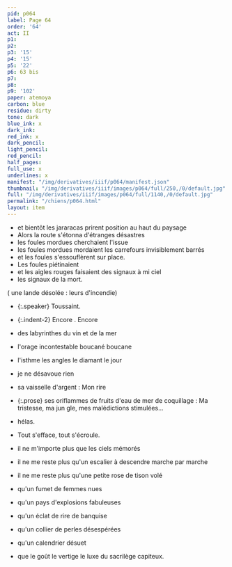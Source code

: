 ```yaml
---
pid: p064
label: Page 64
order: '64'
act: II
p1: 
p2: 
p3: '15'
p4: '15'
p5: '22'
p6: 63 bis
p7: 
p8: 
p9: '102'
paper: atemoya
carbon: blue
residue: dirty
tone: dark
blue_ink: x
dark_ink: 
red_ink: x
dark_pencil: 
light_pencil: 
red_pencil: 
half_pages: 
full_use: x
underlines: x
manifest: "/img/derivatives/iiif/p064/manifest.json"
thumbnail: "/img/derivatives/iiif/images/p064/full/250,/0/default.jpg"
full: "/img/derivatives/iiif/images/p064/full/1140,/0/default.jpg"
permalink: "/chiens/p064.html"
layout: item
---
```


- et bientôt les jararacas prirent position au haut du paysage
- Alors la route s'étonna d'étranges désastres
- les foules mordues cherchaient l'issue
- les foules mordues mordaient les carrefours invisiblement barrés
- et les foules s'essouflèrent sur place.
- Les foules piétinaient
- et les aigles rouges faisaient des signaux à mi ciel
- les signaux de la mort.


( une lande désolée&nbsp;: leurs d'incendie)



- {:.speaker} Toussaint.

- {:.indent-2} Encore . Encore
- des labyrinthes du vin et de la mer
- l'orage incontestable <span class="delete">boucané </span><span class="add #r_i inline">boucane</span>
- l'isthme les angles <span class="add  ">l</span>e diamant le jour
- je ne désavoue rien
- sa vaisselle d'argent <span class="add  ">:</span> Mon rire
- {:.prose} ses oriflammes de fruits d'eau de mer de coquillage <span class="add  ">:</span> Ma tristesse, ma jun gle, mes malédictions stimulées...
- hélas.
- Tout s'efface, tout s'écroule.
- il ne m'importe plus que les ciels <span class="add  ">mémorés</span>
- il ne me reste plus qu'un escalier à descendre marche par marche
- il ne me reste plus qu'une petite rose de tison volé
- qu'un fumet de femmes nues
- qu'un pays d'explosions fabuleuses
- qu'un éclat de rire de banquise
- qu'un collier de perles désespérées
- qu'un calendrier désuet
- que le goût le vertige le luxe du sacrilège capiteux.



